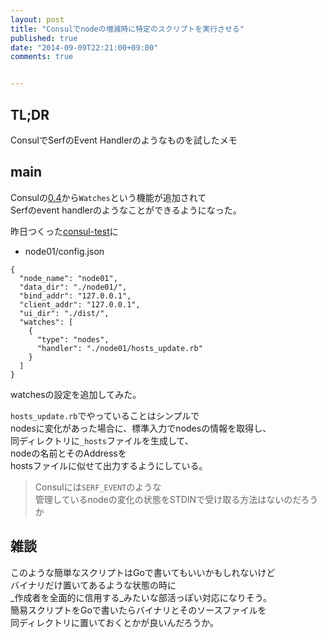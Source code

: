 ```yaml
---
layout: post
title: "Consulでnodeの増減時に特定のスクリプトを実行させる"
published: true
date: "2014-09-09T22:21:00+09:00"
comments: true


---
```



## TL;DR

ConsulでSerfのEvent Handlerのようなものを試したメモ

## main

Consulの[0.4](https://www.hashicorp.com/blog/consul-0-4.html)から`Watches`という機能が追加されて  
Serfのevent handlerのようなことができるようになった。  

昨日つくった[consul-test](https://github.com/kenjiskywalker/consul-test)に  


- node01/config.json

```
{
  "node_name": "node01",
  "data_dir": "./node01/",
  "bind_addr": "127.0.0.1",
  "client_addr": "127.0.0.1",
  "ui_dir": "./dist/",
  "watches": [
    {
      "type": "nodes",
      "handler": "./node01/hosts_update.rb"
    }
  ]
}
```

watchesの設定を追加してみた。  
  
`hosts_update.rb`でやっていることはシンプルで  
nodesに変化があった場合に、標準入力でnodesの情報を取得し、  
同ディレクトリに`_hosts`ファイルを生成して、  
nodeの名前とそのAddressを  
hostsファイルに似せて出力するようにしている。  
  
> Consulには`SERF_EVENT`のような  
> 管理しているnodeの変化の状態をSTDINで受け取る方法はないのだろうか  

## 雑談

このような簡単なスクリプトはGoで書いてもいいかもしれないけど  
バイナリだけ置いてあるような状態の時に  
_作成者を全面的に信用する_みたいな部活っぽい対応になりそう。  
簡易スクリプトをGoで書いたらバイナリとそのソースファイルを  
同ディレクトリに置いておくとかが良いんだろうか。

